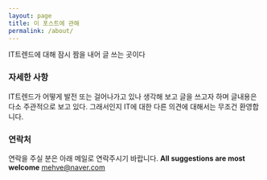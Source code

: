 ```yaml
---
layout: page
title: 이 포스트에 관해
permalink: /about/
---
```



IT트렌드에 대해 잠시 짬을 내어 글 쓰는 곳이다

### 자세한 사항
IT트렌드가 어떻게 발전 또는 걸어나가고 있나 생각해 보고 글을 쓰고자 하며
글내용은 다소 주관적으로 보고 있다. 그래서인지 IT에 대한 다른 의견에 
대해서는 무조건 환영합니다.

### 연락처
연락을 주실 분은 아래 메일로 연락주시기 바랍니다.
**All suggestions are most welcome** 
[mehve@naver.com](mailto:mehve@naver.com)
